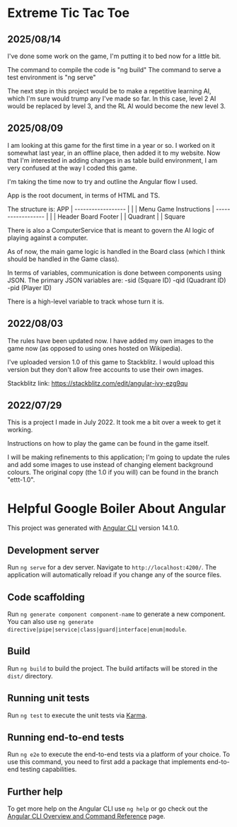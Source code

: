 # Extreme Tic Tac Toe

## 2025/08/14
I've done some work on the game, I'm putting it to bed now for a little bit.

The command to compile the code is "ng build"
The command to serve a test environment is "ng serve"

The next step in this project would be to make a repetitive learning AI, which I'm sure would trump any I've made so far. In this case, level 2 AI would be replaced by level 3, and the RL AI would become the new level 3.

## 2025/08/09
I am looking at this game for the first time in a year or so. I worked on it somewhat last year, in an offline place, then added it to my website. Now that I'm interested in adding changes in as table build environment, I am very confused at the way I coded this game.

I'm taking the time now to try and outline the Angular flow I used.

App is the root document, in terms of HTML and TS.

The structure is:
                                APP
                                 |
                         ------------------
                         |       |        |
                       Menu    Game     Instructions
                                 |
                         ------------------
                         |       |        |
                       Header  Board     Footer
                                 |
                                 |
                              Quadrant
                                 |
                                 |
                              Square

There is also a ComputerService that is meant to govern the AI logic of playing against a computer.

As of now, the main game logic is handled in the Board class (which I think should be handled in the Game class).

In terms of variables, communication is done between components using JSON.
The primary JSON variables are:
-sid (Square ID)
-qid (Quadrant ID)
-pid (Player ID)

There is a high-level variable to track whose turn it is.

## 2022/08/03
The rules have been updated now. I have added my own images to the game now (as opposed to using ones hosted on Wikipedia).

I've uploaded version 1.0 of this game to Stackblitz. I would upload this version but they don't allow free accounts to use their own images.

Stackblitz link: https://stackblitz.com/edit/angular-ivy-ezg9qu

## 2022/07/29
This is a project I made in July 2022. It took me a bit over a week to get it working.

Instructions on how to play the game can be found in the game itself.

I will be making refinements to this application; I'm going to update the rules and add some images to use instead of changing element background colours. The original copy (the 1.0 if you will) can be found in the branch "ettt-1.0".

# Helpful Google Boiler About Angular

This project was generated with [Angular CLI](https://github.com/angular/angular-cli) version 14.1.0.

## Development server

Run `ng serve` for a dev server. Navigate to `http://localhost:4200/`. The application will automatically reload if you change any of the source files.

## Code scaffolding

Run `ng generate component component-name` to generate a new component. You can also use `ng generate directive|pipe|service|class|guard|interface|enum|module`.

## Build

Run `ng build` to build the project. The build artifacts will be stored in the `dist/` directory.

## Running unit tests

Run `ng test` to execute the unit tests via [Karma](https://karma-runner.github.io).

## Running end-to-end tests

Run `ng e2e` to execute the end-to-end tests via a platform of your choice. To use this command, you need to first add a package that implements end-to-end testing capabilities.

## Further help

To get more help on the Angular CLI use `ng help` or go check out the [Angular CLI Overview and Command Reference](https://angular.io/cli) page.
